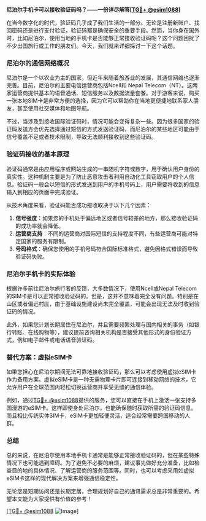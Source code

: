 **尼泊尔手机卡可以接收验证码吗？——一份详尽解答[[TG💪+ @esim1088](https://t.me/s/esim1088)]**

在当今数字化的时代，验证码几乎成了我们生活的一部分。无论是注册新账户、找回密码还是进行支付验证，验证码都是确保安全的重要手段。然而，当你身在国外时，比如尼泊尔，使用当地的手机卡是否能够正常接收验证码呢？这个问题困扰了不少出国旅行或工作的朋友们。今天，我们就来详细探讨一下这个话题。

### 尼泊尔的通信网络概况

尼泊尔是一个以农业为主的国家，但近年来随着旅游业的发展，其通信网络也逐渐完善。目前，尼泊尔的主要电信运营商包括Ncell和 Nepal Telecom（NT）。这两家运营商提供基本的语音通话、短信服务以及数据流量套餐。对于游客来说，购买一张本地SIM卡是非常方便的选择，因为它可以帮助你在当地更便捷地联系家人朋友，甚至使用社交媒体和地图导航。

不过，当涉及到接收国际验证码时，情况可能会变得复杂一些。因为很多国家的验证码发送方会优先选择通过短信的方式发送验证码，而尼泊尔的某些地区可能由于信号覆盖不足或者技术限制，导致无法顺利接收到这些验证码。

### 验证码接收的基本原理

验证码通常是由应用程序或网站生成的一串随机字符或数字，用于确认用户身份的真实性。这种机制主要是为了防止恶意攻击者利用自动化工具窃取用户的个人信息。验证码一般会以短信的形式发送到用户的手机号码上，用户需要将收到的信息输入到相应的页面中完成验证。

从技术角度来看，验证码能否成功接收取决于以下几个因素：
1. **信号强度**：如果您的手机处于偏远地区或者信号较差的地方，那么接收验证码的成功率就会降低。
2. **运营商支持**：不同的运营商对国际短信的支持程度不同，有些运营商可能对特定国家的服务有限制。
3. **号码格式**：确保您使用的手机号码符合国际标准格式，避免因格式错误而导致验证码失败。

### 尼泊尔手机卡的实际体验

根据许多前往尼泊尔旅行者的反馈，大多数情况下，使用Ncell或Nepal Telecom的SIM卡是可以正常接收验证码的。但是，这并不意味着完全没有问题。特别是在山区或者偏远村庄，由于基础设施建设尚未完全覆盖，可能会出现无法及时收到验证码的情况。

此外，如果您计划长期居住在尼泊尔，并且需要频繁处理与国内相关的事务（如银行转账、在线购物等），建议提前咨询相关机构是否接受其他形式的身份验证方式，例如电子邮件或电话语音验证码。

### 替代方案：虚拟eSIM卡

如果您担心在尼泊尔期间无法可靠地接收验证码，那么可以考虑使用虚拟eSIM卡作为备用方案。虚拟eSIM卡是一种无需物理卡片即可连接到移动网络的技术，它允许用户在全球范围内轻松切换运营商并享受无缝的通信体验。

例如，通过[TG💪+ @esim1088](https://t.me/s/esim1088)提供的服务，您可以直接在手机上激活一张支持多国漫游的eSIM卡。这样即使身处尼泊尔，也能确保随时获取所需的验证码信息。而且相比传统实体SIM卡，eSIM卡更加轻便灵活，适合经常需要跨国移动的人群。

### 总结

总的来说，在尼泊尔使用本地手机卡通常是能够正常接收验证码的，但在某些特殊情况下也可能遇到障碍。为了避免不必要的麻烦，建议事先做好充分准备，比如检查目的地的具体情况、了解运营商的服务范围等。同时，也可以考虑采用如虚拟eSIM卡这样的现代解决方案来增强通信稳定性。

无论您是短期访问还是长期定居，合理规划好自己的通讯需求总是非常重要的。希望本文能为大家提供有价值的参考！

[[TG💪+ @esim1088](https://t.me/s/esim1088) ![Image](https://i.postimg.cc/4NQfJmqS/Snipaste-2025-05-13-00-14-12.png)]